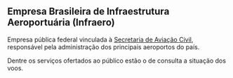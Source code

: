 Empresa Brasileira de Infraestrutura Aeroportuária (Infraero)
---

Empresa pública federal vinculada à [Secretaria de Aviação Civil], responsável pela administração dos principais aeroportos do país.

Dentre os serviços ofertados ao público estão o de consulta a situação dos voos.

[Secretaria de Aviação Civil]:/orgao/secretaria-de-aviacao-civil-sac